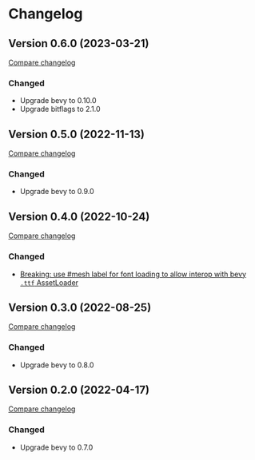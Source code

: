 # Changelog

[git_tag_comparison]: https://github.com/blaind/bevy_text_mesh/compare/v0.6.0...main

## Version 0.6.0 (2023-03-21)

[Compare changelog](https://github.com/blaind/bevy_text_mesh/compare/v0.5.0...v0.6.0)

### Changed

- Upgrade bevy to 0.10.0
- Upgrade bitflags to 2.1.0

## Version 0.5.0 (2022-11-13)

[Compare changelog](https://github.com/blaind/bevy_text_mesh/compare/v0.4.0...v0.5.0)

### Changed

- Upgrade bevy to 0.9.0

## Version 0.4.0 (2022-10-24)

[Compare changelog](https://github.com/blaind/bevy_text_mesh/compare/v0.3.0...v0.4.0)

### Changed

- [Breaking: use #mesh label for font loading to allow interop with bevy `.ttf` AssetLoader][15]

## Version 0.3.0 (2022-08-25)

[Compare changelog](https://github.com/blaind/bevy_text_mesh/compare/v0.2.0...v0.3.0)

### Changed

- Upgrade bevy to 0.8.0

## Version 0.2.0 (2022-04-17)

[Compare changelog](https://github.com/blaind/bevy_text_mesh/compare/v0.1.0...v0.2.0)

### Changed

- Upgrade bevy to 0.7.0

[15]: https://github.com/blaind/bevy_text_mesh/pull/15
